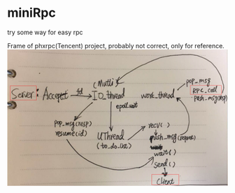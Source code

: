 # miniRpc
try some way for easy rpc

Frame of phxrpc(Tencent) project, probably not correct, only for reference.
![](https://github.com/oopattern/miniRpc/blob/master/screenshots/phxrpc.png)
